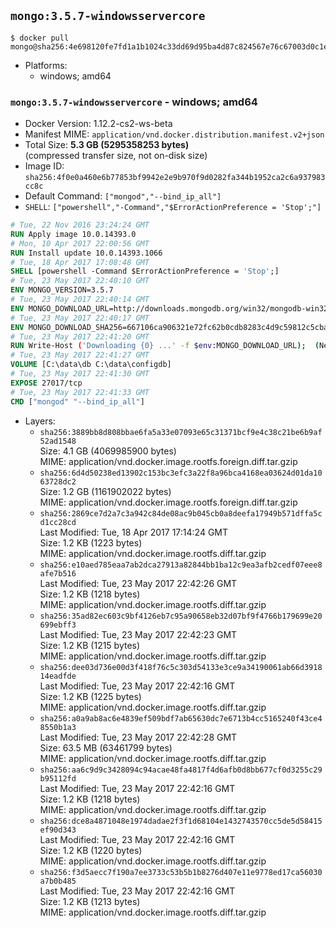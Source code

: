 ## `mongo:3.5.7-windowsservercore`

```console
$ docker pull mongo@sha256:4e698120fe7fd1a1b1024c33dd69d95ba4d87c824567e76c67003d0c1e933dee
```

-	Platforms:
	-	windows; amd64

### `mongo:3.5.7-windowsservercore` - windows; amd64

-	Docker Version: 1.12.2-cs2-ws-beta
-	Manifest MIME: `application/vnd.docker.distribution.manifest.v2+json`
-	Total Size: **5.3 GB (5295358253 bytes)**  
	(compressed transfer size, not on-disk size)
-	Image ID: `sha256:4f0e0a460e6b77853bf9942e2e9b970f9d0282fa344b1952ca2c6a937983cc8c`
-	Default Command: `["mongod","--bind_ip_all"]`
-	`SHELL`: `["powershell","-Command","$ErrorActionPreference = 'Stop';"]`

```dockerfile
# Tue, 22 Nov 2016 23:24:24 GMT
RUN Apply image 10.0.14393.0
# Mon, 10 Apr 2017 22:00:56 GMT
RUN Install update 10.0.14393.1066
# Tue, 18 Apr 2017 17:08:48 GMT
SHELL [powershell -Command $ErrorActionPreference = 'Stop';]
# Tue, 23 May 2017 22:40:10 GMT
ENV MONGO_VERSION=3.5.7
# Tue, 23 May 2017 22:40:14 GMT
ENV MONGO_DOWNLOAD_URL=http://downloads.mongodb.org/win32/mongodb-win32-x86_64-2008plus-ssl-3.5.7-signed.msi
# Tue, 23 May 2017 22:40:17 GMT
ENV MONGO_DOWNLOAD_SHA256=667106ca906321e72fc62b0cdb8283c4d9c59812c5cba1e990b21803e63f13ac
# Tue, 23 May 2017 22:41:20 GMT
RUN Write-Host ('Downloading {0} ...' -f $env:MONGO_DOWNLOAD_URL); 	(New-Object System.Net.WebClient).DownloadFile($env:MONGO_DOWNLOAD_URL, 'mongo.msi'); 		Write-Host ('Verifying sha256 ({0}) ...' -f $env:MONGO_DOWNLOAD_SHA256); 	if ((Get-FileHash mongo.msi -Algorithm sha256).Hash -ne $env:MONGO_DOWNLOAD_SHA256) { 		Write-Host 'FAILED!'; 		exit 1; 	}; 		Write-Host 'Installing ...'; 	Start-Process msiexec -Wait 		-ArgumentList @( 			'/i', 			'mongo.msi', 			'/quiet', 			'/qn', 			'INSTALLLOCATION=C:\mongodb', 			'ADDLOCAL=all' 		); 	$env:PATH = 'C:\mongodb\bin;' + $env:PATH; 	[Environment]::SetEnvironmentVariable('PATH', $env:PATH, [EnvironmentVariableTarget]::Machine); 		Write-Host 'Verifying install ...'; 	Write-Host '  mongo --version'; mongo --version; 	Write-Host '  mongod --version'; mongod --version; 		Write-Host 'Removing ...'; 	Remove-Item C:\mongodb\bin\*.pdb -Force; 	Remove-Item C:\windows\installer\*.msi -Force; 	Remove-Item mongo.msi -Force; 		Write-Host 'Complete.';
# Tue, 23 May 2017 22:41:27 GMT
VOLUME [C:\data\db C:\data\configdb]
# Tue, 23 May 2017 22:41:30 GMT
EXPOSE 27017/tcp
# Tue, 23 May 2017 22:41:33 GMT
CMD ["mongod" "--bind_ip_all"]
```

-	Layers:
	-	`sha256:3889bb8d808bbae6fa5a33e07093e65c31371bcf9e4c38c21be6b9af52ad1548`  
		Size: 4.1 GB (4069985900 bytes)  
		MIME: application/vnd.docker.image.rootfs.foreign.diff.tar.gzip
	-	`sha256:6d4d50238ed13902c153bc3efc3a22f8a96bca4168ea03624d01da1063728dc2`  
		Size: 1.2 GB (1161902022 bytes)  
		MIME: application/vnd.docker.image.rootfs.foreign.diff.tar.gzip
	-	`sha256:2869ce7d2a7c3a942c84de08ac9b045cb0a8deefa17949b571dffa5cd1cc28cd`  
		Last Modified: Tue, 18 Apr 2017 17:14:24 GMT  
		Size: 1.2 KB (1223 bytes)  
		MIME: application/vnd.docker.image.rootfs.diff.tar.gzip
	-	`sha256:e10aed785eaa7ab2dca27913a82844bb1ba12c9ea3afb2cedf07eee8afe7b516`  
		Last Modified: Tue, 23 May 2017 22:42:26 GMT  
		Size: 1.2 KB (1218 bytes)  
		MIME: application/vnd.docker.image.rootfs.diff.tar.gzip
	-	`sha256:35ad82ec603c9bf4126eb7c95a90658eb32d07bf9f4766b179699e20699ebff3`  
		Last Modified: Tue, 23 May 2017 22:42:23 GMT  
		Size: 1.2 KB (1215 bytes)  
		MIME: application/vnd.docker.image.rootfs.diff.tar.gzip
	-	`sha256:dee03d736e00d3f418f76c5c303d54133e3ce9a34190061ab66d391814eadfde`  
		Last Modified: Tue, 23 May 2017 22:42:16 GMT  
		Size: 1.2 KB (1225 bytes)  
		MIME: application/vnd.docker.image.rootfs.diff.tar.gzip
	-	`sha256:a0a9ab8ac6e4839ef509bdf7ab65630dc7e6713b4cc5165240f43ce48550b1a3`  
		Last Modified: Tue, 23 May 2017 22:42:28 GMT  
		Size: 63.5 MB (63461799 bytes)  
		MIME: application/vnd.docker.image.rootfs.diff.tar.gzip
	-	`sha256:aa6c9d9c3428094c94acae48fa4817f4d6afb0d8bb677cf0d3255c29b95112fd`  
		Last Modified: Tue, 23 May 2017 22:42:16 GMT  
		Size: 1.2 KB (1218 bytes)  
		MIME: application/vnd.docker.image.rootfs.diff.tar.gzip
	-	`sha256:dce8a4871048e1974dadae2f3f1d68104e1432743570cc5de5d58415ef90d343`  
		Last Modified: Tue, 23 May 2017 22:42:16 GMT  
		Size: 1.2 KB (1220 bytes)  
		MIME: application/vnd.docker.image.rootfs.diff.tar.gzip
	-	`sha256:f3d5aecc7f190a7ee3733c53b5b1b8276d407e11e9778ed17ca56030a7b0b485`  
		Last Modified: Tue, 23 May 2017 22:42:16 GMT  
		Size: 1.2 KB (1213 bytes)  
		MIME: application/vnd.docker.image.rootfs.diff.tar.gzip
